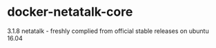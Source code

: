 # docker-netatalk-core
3.1.8 netatalk - freshly complied from official stable releases on ubuntu 16.04
